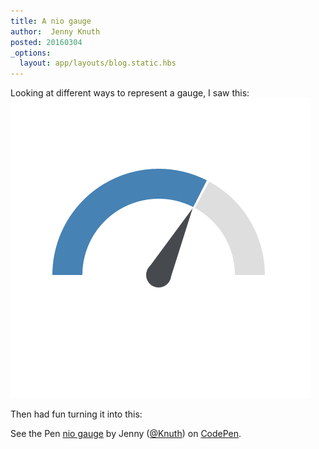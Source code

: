 ```yaml
---
title: A nio gauge
author:  Jenny Knuth
posted: 20160304
_options:
  layout: app/layouts/blog.static.hbs
---
```


Looking at different ways to represent a gauge, I saw this:
![](../assets/images/ameymsGauge.png)

Then had fun turning it into this:

<!-- http://codepen.io/Knuth/pen/mVxKzB -->

<!-- ![](../assets/images/nioGauge.png) -->

<p data-height="412" data-theme-id="0" data-slug-hash="mVxKzB" data-default-tab="result" data-user="Knuth" class="codepen">See the Pen <a href="http://codepen.io/Knuth/pen/mVxKzB/">nio gauge</a> by Jenny (<a href="http://codepen.io/Knuth">@Knuth</a>) on <a href="http://codepen.io">CodePen</a>.</p>
<script async src="//assets.codepen.io/assets/embed/ei.js"></script>
